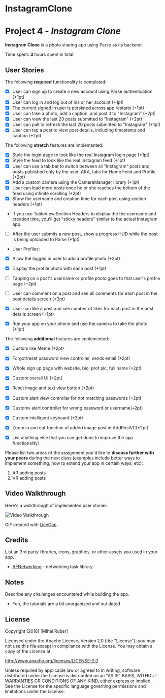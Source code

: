 # InstagramClone
# Project 4 - *Instagram Clone*

**Instagram Clone** is a photo sharing app using Parse as its backend.

Time spent: **3** hours spent in total

## User Stories

The following **required** functionality is completed:

- [X] User can sign up to create a new account using Parse authentication (+1pt)
- [X] User can log in and log out of his or her account (+1pt)
- [X] The current signed in user is persisted across app restarts (+1pt)
- [X] User can take a photo, add a caption, and post it to "Instagram" (+2pt)
- [X] User can view the last 20 posts submitted to "Instagram" (+2pt)
- [X] User can pull to refresh the last 20 posts submitted to "Instagram" (+1pt)
- [X] User can tap a post to view post details, including timestamp and caption (+2pt)

The following **stretch** features are implemented:

- [X] Style the login page to look like the real Instagram login page (+1pt)
- [X] Style the feed to look like the real Instagram feed (+1pt)
- [X] User can use a tab bar to switch between all "Instagram" posts and posts published only by the user. AKA, tabs for Home Feed and Profile (+2pt)
- [X] Add a custom camera using the CameraManager library (+1pt)
- [X] User can load more posts once he or she reaches the bottom of the feed using infinite scrolling (+2pt)
- [X] Show the username and creation time for each post using section headers (+1pt)
- If you use TableView Section Headers to display the the username and creation time, you'll get "sticky headers" similar to the actual Instagram app.
- [ ] After the user submits a new post, show a progress HUD while the post is being uploaded to Parse (+1pt)
- User Profiles:
- [X] Allow the logged in user to add a profile photo (+2pt)
- [X] Display the profile photo with each post (+1pt)
- [ ] Tapping on a post's username or profile photo goes to that user's profile page (+2pt)
- [ ] User can comment on a post and see all comments for each post in the post details screen (+3pt)
- [X] User can like a post and see number of likes for each post in the post details screen (+1pt)
- [X] Run your app on your phone and use the camera to take the photo (+1pt)


The following **additional** features are implemented:
- [X] Custom like Meme  (+2pt)
- [X] Forgot/reset password view controller, sends email  (+2pt)
- [X] Whole sign up page with website, bio, prof pic, full name (+2pt)
- [X] Custom overall UI (+2pt)
- [X] Reset image and text view button (+2pt)
- [X] Custom alert view controller for not matching passwords (+2pt)
- [X] Customs alert controller for wrong password or username(+2pt)
- [X] Custom intelligent keyboard (+2pt)
- [X] Zoom in and out function of added image post in AddPostVC(+2pt)

- [X] List anything else that you can get done to improve the app functionality!

Please list two areas of the assignment you'd like to **discuss further with your peers** during the next class (examples include better ways to implement something, how to extend your app in certain ways, etc):

1. AR adding posts
2. VR adding posts

## Video Walkthrough

Here's a walkthrough of implemented user stories:

<img src='http://i.imgur.com/link/to/your/gif/file.gif' title='Video Walkthrough' width='' alt='Video Walkthrough' />

GIF created with [LiceCap](http://www.cockos.com/licecap/).

## Credits

List an 3rd party libraries, icons, graphics, or other assets you used in your app.

- [AFNetworking](https://github.com/AFNetworking/AFNetworking) - networking task library


## Notes

Describe any challenges encountered while building the app.
- Fun, the tutorials are a bit unorganized and out dated

## License

Copyright [2018] [Mihai Ruber]

Licensed under the Apache License, Version 2.0 (the "License");
you may not use this file except in compliance with the License.
You may obtain a copy of the License at

http://www.apache.org/licenses/LICENSE-2.0

Unless required by applicable law or agreed to in writing, software
distributed under the License is distributed on an "AS IS" BASIS,
WITHOUT WARRANTIES OR CONDITIONS OF ANY KIND, either express or implied.
See the License for the specific language governing permissions and
limitations under the License.
